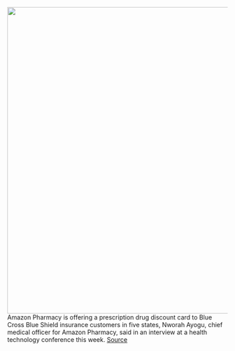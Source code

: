 <img src='https://cdn.vox-cdn.com/thumbor/6kw_aaFpW2alCq6V5enBfRjcssU=/0x0:2040x1360/1200x800/filters:focal(857x517:1183x843)/cdn.vox-cdn.com/uploads/chorus_image/image/70603646/acastro_190920_1777_amazon_0003.0.0.jpg' width='700px' /><br/>
Amazon Pharmacy is offering a prescription drug discount card to Blue Cross Blue Shield insurance customers in five states, Nworah Ayogu, chief medical officer for Amazon Pharmacy, said in an interview at a health technology conference this week.
<a href='https://www.theverge.com/2022/3/10/22970580/amazon-pharmacy-discount-drug-card'> Source <a/>